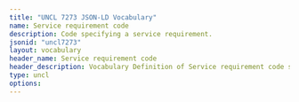 ```yaml
---
title: "UNCL 7273 JSON-LD Vocabulary"
name: Service requirement code
description: Code specifying a service requirement.
jsonid: "uncl7273"
layout: vocabulary
header_name: Service requirement code
header_description: Vocabulary Definition of Service requirement code semantics in HTML format. JSON-LD format is available at [uncl7273.jsonld](/vocabulary/uncl7273.jsonld)
type: uncl
options:
---
```

